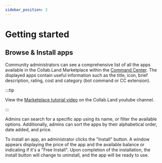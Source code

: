 ```yaml
---
sidebar_position: 2
---
```


# Getting started

## Browse & Install apps

Community administrators can see a comprehensive list of all the apps available in the Collab.Land Marketplace within the [Command Center](https://cc.collab.land). The displayed apps contain useful information such as the title, icon, brief description, rating, cost and category (bot command or CC extension).

:::tip

View the [Marketplace tutorial video](https://www.youtube.com/watch?v=zP3jEEdNo18&list=PLQbEq7a9kYPnufJFY8XDr5HjvPaThjoS-&index=5) on the Collab.Land youtube channel.

:::

Admins can search for a specific app using its name, or filter the available options. Additionally, admins can sort the apps by their alphabetical order, date added, and price.

To install an app, an administrator clicks the "Install" button. A window appears displaying the price of the app and the available balance or indicating if it's a "Free Install". Upon completion of the installation, the install button will change to uninstall, and the app will be ready to use.